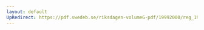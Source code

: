 ```yaml
---
layout: default
UpRedirect: https://pdf.swedeb.se/riksdagen-volumeG-pdf/19992000/reg_19992000/reg_19992000_0030.pdf
---
```

